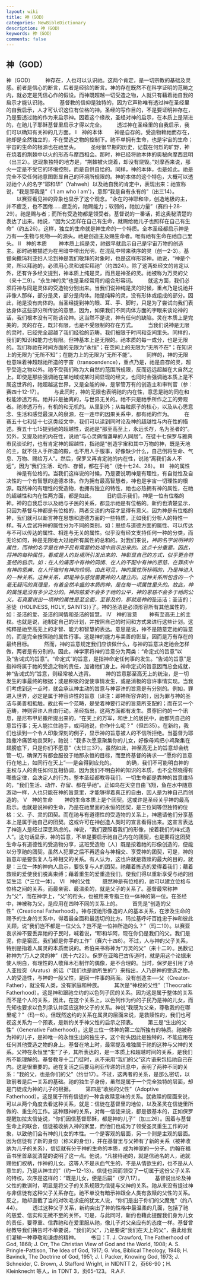 ```yaml
---
layout: wiki
title: 神（GOD）
categories: NewBibleDictionary
description: 神（GOD）
keywords: 神（GOD）
comments: false
---
```


## 神（GOD）



神（GOD）
　　神存在，人也可以认识祂。这两个肯定，是一切宗教的基础及灵感。前者是信心的断言，后者是经验的断言。神的存在既然不在科学证明的范畴之内，就必定是凭信心作的假设。而神既超越一切受造之物，人就只有藉着祂自我的启示才能认识祂。
　　基督教的信仰是独特的，因为它声称唯有透过神在圣经里的自我启示，人才可认识这位有位格的神。圣经的写作目的，不是要证明神存在，乃是要透过祂的作为来启示神。因着这个缘故，圣经对神的启示，在本质上是渐进的，在祂儿子耶稣基督里启示才得以完全。
　　透过神在圣经里的自我启示，我们可以确知有关神的几方面。
Ⅰ　神的本体
　　神是自存的。受造物赖祂而存在，祂却是全然独立的，不在受造之物的控制下。祂不单拥有生命，也是宇宙的生命；宇宙的生命的根源也在祂里头。
　　圣经很早期的历史，记载在何烈的旷野，神在烧着的荆棘中以火的形态与摩西相会。那时，神已经将祂本体的奥秘向摩西显明（出三2）。这现象独特的地方是，“荆棘被火烧着，却没有烧毁。”对摩西来说，那火一定是不受它的环境控制，而是自供自给的。同样，神的本体，也是如此。祂是完全不受任何祂意图彰显自己的环境所规限的。神的本体的这个特色，大概可以透过祂个人的名字“耶和华”（Yahweh）以及祂自我的肯定中，表现出来：祂宣称说，“我是即我是”（'I am who I am'），意即“我是自有永有的”（出三14）。
　　以赛亚看见神的异象也显示了这个观念。“永在的神耶和华，创造地极的主，并不疲乏，也不困倦……疲乏的，祂赐能力；软弱的，祂加力量”（赛四十28-29）。祂是赐与者；而所有受造物都是领受者。基督说的一番话，把这奥秘清楚的表达了出来。祂说，“因为父怎样在自己有生命，就赐给祂儿子也照样在自己有生命”（约五26）。这样，独立的生命就是神生命的一个特质。全本圣经都启示神是万有──生物与死物──的源头。祂是创造主及赐生命者。唯有祂有生命在祂自己里头。
Ⅱ　神的本质
　　神本质上纯是灵，祂很早就启示自己是宇宙万物的创造主。那时祂被描述为在黑暗中带出光明，在混乱中带来秩序的灵（创一2-3）。基督向撒玛利亚妇人论到神是我们敬拜的对象时，也是这样形容神。祂说，“神是个灵，所以拜祂的，必须用心灵和诚实拜祂”（约四24）。除了这两处经文的肯定以外，还有许多经文提到，神本质上纯是灵，而且是神圣的灵。祂被称为万灵的父（来十二9）。“永生神的灵”也是圣经常用的组合形容词。
　　就这方面，我们必须将神与同是灵体的受造物分别出来。当我们说神纯是灵的时候，重点乃是说祂并非像人那样，部分是灵，部分是肉体。祂是纯粹的灵，没有形体或组成的部分。因此，祂是没有肉体的。当圣经提到神的眼、耳、手、脚时，只是为了尝试向我们表达身体这些部分所传达的意思，因为，如果我们不同肉体方面的字眼来谈论神的话，我们根本没有可能谈论神。这当然不是说，神有任何的缺陷。灵在本质上是完美的，灵的存在，既非有限，也是不受限制的存在方式。
　　当我们说神是无限的灵时，已经完全超越了我们经验的范畴。我们被限于时间和空间里头。同样的，我们的知识和能力也有限。但神基本上是无限的。祂本质的每一成分，也是无限的。我们称祂在时间方面的无限为“永恒”；在空间上的无限为“无所不在”；在知识上的无限为“无所不知”；在能力上的无限为“无所不能”。
　　同样的，神的无限也意味着神超越祂所造的宇宙（transcendence），重点乃是，祂是自存的灵，超乎受造之物以外。祂不受我们称为大自然的范围所规限，反而远远超越在大自然之上。即使是那些强调祂在某地域或某时间显现的经文，也同时会强调祂本质上是不属这世界的，祂超越这世界，又是全能的神，是掌管万有的创造主和审判官（参：赛四十12-17）。
　　与此同时，神的无限也表明祂的内在性，意思是祂的同在和权能渗透万有。祂并非是抽离的，与世界无关的。祂不只是祂手所作之工的旁观者。祂渗透万有，有机的和无机的。从里到外；从每粒原子的核心，以及从心思意念、生活和感觉最深入的泉源，在一连申的因果关系中，都有祂的作为。
　　在赛五十七和徒十七这类经文中，我们可以读到同时论及神的超越性与内在性的描述。赛五十七15提到祂的超越性，说祂是“那至高至上，永远长存，名为圣者的”。另外，又提及祂的内在性，说祂“与心灵痛悔谦卑的人同居”。在徒十七保罗与雅典市民谈论时，也有肯定神的超越性，指祂是“创造宇宙和其中万物的神，既是天地的主，就不住人手所造的殿，也不用人手服事，好像缺少什么，自己倒将生命、气息、万物、赐给万人”。然后，保罗又再肯定祂的内在性，说祂“离我们各人不远”，因为“我们生活、动作、存留，都在乎祂”（徒十七24、28）。
Ⅲ　神的属性
　　神是有位格的。当我们这样说的时候，乃是要说明神是有理性，有自觉性及自决性的一个有智慧的道德本体。作为拥有最高智慧者，神也是宇宙一切理性的根源。既然神的有理性的受造物，也拥有独立的特性，祂也必热拥有神的属性，在祂的超越性和内在性两方面，都是如此。
　　旧约启示我们，神是一位有位格的神。神的自我启示以及祂与子民的关系，都显示祂是有位格的。新约也清楚显示，只因为基督与神都是有位格的，两者交谈的内容才显得有意义。因为神是有位格的神，我们就可以断言神在思想和道德方面的一些特质，正如我们分析人的特性一样。有人尝试将神的属性分为不同的类别，如：思想与道德方面的属性、可以传达与不可以传达的属性、相连与无关的属性。似乎没有经文支持任何一种的分类，而无论如何，神是无限地大过祂所有属性的总和的。对我们来说，*神的名字说明神的属性，而神的名字是在神子民有需要的处境中启示出来的。这点十分重要。因此，将神的每种属性，看成是人的处境所引发出来的、神彰显自己的方式，似乎更合符圣经的启示。如：在人的痛苦中有神的同情、在人的不配中有神的恩慈、在罪疚中有神的恩典、在人忏悔时有神的怜悯。由此可见，神的属性所标明的，乃是神进入的一种关系。这种关系，即是神与感觉需要神的人建立的。这种关系所包含的一个毫无疑问的真理是，有着全然丰盛的本质的神，是在每一项属性里头的。故此，神的属性是没有多少之分的。神的慈爱不会多于祂的公平，神的恩慈不会多于祂的公义。若真要说出一项神的属性是至全面，至普及的，那就是神的*圣洁洁；圣洁的；圣徒（HOLINESS, HOLY, SAINTS）}了。神的圣洁是必须形容所有其他属性的，如：圣洁的爱、圣洁的同情和圣洁的智慧。
Ⅳ　神的旨意
　　神有至高无上的主权。也就是说，祂制定自己的计划，并按照自己的时间和方式来进行这些计划。这纯粹是祂至高无上的才智、能力和智慧的表达。意思是说，神不是随意定祂的旨意的，而是完全按照祂的属性行事。这是神的能力与美善的彰显，因而是万有存在的最终目标。
　　然而，神的旨意规定我们应该做什么，与神的旨意决定祂会怎样做，两者是有分别的。因此，神学家将神的旨意分为两类：“命定式的旨意”以及“告诫式的旨意”。“命定式”的旨意，是指神命定任何事的发生。“告诫的旨意”是指神将属于祂的受造之物的责任，加诸他们身上。神命定式的旨意因而总会成就，神“告诫式的”旨意，则经常被人违背。
　　神的旨意那至高无上的统治，是一切发生的事最终的根据；或是积极的促使事情发生，或是消极的容许事情实现。当我们考虑到这一点时，就会承认神主动的旨意与神容许的旨意是有分别的。例如，罪进入世界，必定是属于神容许性的旨意〔译注：即神所容许的〕，因为罪与神的圣洁与美善相抵触。故此有一个范畴，是受着神要行动的旨意所支配的；而在另一个范畴，神则容许人自由行动。圣经指出，这两方面都有发生。贯穿旧约的一个讯息，是尼布甲尼撒所提出来的，“在天上的万军，和世上的居民中，祂都凭自己的意旨行事；无人能拦住祂手，或问祂说，你作什么呢？”（但四35）。在新约，我们也读到一个令人印象深刻的例子，显示神的旨意被人的不信所拒绝。当基督为耶路撒冷痛苦地哀哭时，祂说：“我多次愿意聚集你的儿女，好像母鸡把小鸡聚集在翅膀底下，只是你们不愿意”（太廿三37）。虽然如此，神至高无上的旨意却会统管一切，确保万有都会服役于祂那永恒的目标，而至终基督的祷求──“愿你的旨意行在地上，如同行在天上”──是会得到应允的。
　　的确，我们不可能明白神的主权与人的责任如何互相协调，因为我们不明白神的知识的本质，也不全然晓得有哪些定律，会决定人的行为。整本圣经都教导我们，一切生命都是靠神的旨意维持的，“我们生活、动作、存留、都在乎祂”。正如鸟在天空自由飞翔，鱼在水中随意游动一样，人也只能在神的旨意里，才能够得着真正的自由，因人是为神自己而创造的。
Ⅴ　神的生命
　　神的生命本质上是个团契。这或许是圣经关乎神的最高启示。也就是说神的生命，乃是在祂里面的永恒的团契，是三位同等但独特的位格：父、子、灵的团契。而在祂与有道德性的受造物的关系上，神邀请他们分享基本上是属于祂自己的团契。这或许可在神创造人类时的宣言看得出来。这宣言表达了神造人是经过深思熟虑的。神说，“我们要照着我们的形像，按着我们的样式造人”。这句话显示，神的旨意，不单是要启示祂自己内在的团契，也是要将这团契生命与有道德性的受造物分享，这班受造物〔人〕既是按着祂的形像创造的，便能以分享祂的团契。虽然人犯罪之后不再适合与神相交、享受神的团契，可是，神的旨意却是要恢复人与神相交的关系。有人认为，这也许就是救赎的最大的目的，就是：三位一体的神向人启示，要恢复与人的团契。祂藉着拣选的爱得着我们；藉着救赎的爱使我们脱离束缚；藉着重生的爱重造我们，使我们得以重新享受与祂的团契生活（*三位一体）。
Ⅵ　神的父性
　　既然神是有位格的，祂可以建立位格与位格之间的关系。而最亲密、最温柔的，就是父子的关系了。基督最常称神为“父”，而在神学上，“父”的衔头，也被用来专指三位一体神的第一位。在圣经中，神被称为父，是应用在四种不同的关系上的。
　　首先是“创造的父性”（Creational Fatherhood）。神与按祂形像造的人的基本关系，在涉及生命的赐予的生身的关系中，得着最全面和最适切的比方。玛拉基呼吁百姓忠于神和彼此关顾，说“我们岂不都是一位父么？岂不是一位神所造的么？”（玛二10）。以赛亚哀求神不要丢弃祂的子民时，喊着说，“耶和华阿，现在你仍是我们的父。我们是泥，你是窑匠。我们都是你手的工作”（赛六十四8）。不过，人与神的父子关系，特别是指着人属灵的本质而说的。希伯来书称神为“万灵的父”（来十二9）。民数记称神为“万人之灵的神”（民十六22）。保罗在亚略巴古传道时，就是用这个论据来使人明白，有理性的人敬拜木石制作的偶像，是不合理的。当时，保罗是引用了诗人亚拉突（Aratus）的话（“我们也是祂所生的”）来指出，人乃是神的受造之物。人的受造性，与神的一般父性，是同一件事的两面。没有创造主──父（Creator-Father），就没有人类，没有家庭和种族。
　　其次是“神权的父性”（Theocratic Fatherhood）。这是神和跟祂立约的以色列子民的关系。因为这是属于整体的关系而不是个人的关系，因此，在这个关系上，以色列作为约的子民乃是神的儿女，而先知也要求以色列承认并回应这种父子的关系。神说“我既为父亲，尊敬我的在哪里呢？”（玛一6）。但既然这约的关系在属灵的层面来说，是救赎性的，我们也可视这关系为一个预表，是新约关乎神父性的启示之预表。
　　第三是“生出的父性”（Generative Fatherhood）。这是三位一体神的第二位所独有的特质。祂被称为神的儿子，是神唯一的永恒生出的独生子。这个衔头因此是独特的，不能应用在任何其他受造之物的身上。基督在地上时，最常提及唯独属于祂的这种与父神的关系。父神在永恒里“生”了子，其所表达的，是一本质上和超越时间的关系，是我们所不能理解的。基督教导十二门徒时，从不采用“我们的父”这片语来包括祂自己在内。这是很重要的。祂在复活之后要马利亚传递的讯息中，表明了两种不同的关系：“我的父，也是你们的父”（约廿17）。不过，这两者的关系，是那么密切，以致前者是后一关系的基础。祂的独生子身份，虽然是属于一个完全独特的层面，却是门徒成为神的儿子的根据。
　　第四是“收纳的父性”（Adoptive Fatherhood）。这是属于所有信徒的一种含救赎意味的关系。就救赎的层面来说，可以从两个角度去看这种关系，就是：信徒在基督里的地位，以及圣灵在信徒里所做的、重生的工作。这种跟神的关系，对每一信徒来说，都是很基本的，正如保罗提醒加拉太信徒说，“你们因信基督耶稣，都是神的儿子”（加三26）。因着与基督生命上的联合，信徒被收纳入神的家里，而他们也成为了领受圣灵重生工作的对象，以致他们会有神的儿女的本性。一个是客观的层面，另一个则是主观的层面。因为信徒有了新的身份（称义的身份），并在基督里与父神有了新的关系（被神收纳为儿子的关系），信徒就有分于神的生命的本质，成为神家的一分子。约翰在福音书里首章就清楚的说明了这一点。他说，“凡接待祂的，就是信祂名的人，祂就赐他们权柄，作神的儿女。这等人不是从血气生的，不是从情欲生的，也不是从人意生的，乃是从神生的”（约一12-13）。信徒也因而领受了一切属于这份父子关系的特权。次序是这样的：“既是儿女，便是后嗣”（罗八17）。
　　基督说出论及神父性的教训时，明显是将父子的关系规限为信徒与父神的关系。祂从来没有提过神与非信徒有这种父子关系存在。祂不单没有暗示神跟全人类有救赎的父性的关系。反之，祂却直截了当的对吹毛求疵的犹太人说，“你们是出于你们的父魔鬼”（约八44）。
　　透过这种父子关系，新约突出了神的性格中最温柔的几面，包括了祂的慈爱、信实和无微不至的关怀。可是，与此同时，新约也藉此提醒我们身为儿女的责任，要尊重、信靠祂和在爱里服从祂，像儿子对父亲应有的态度一样。基督曾经教导我们祷告时不单要说，“我们的父”，乃是要说“我们在天上的父”，由此给我们灌输一种尊敬和谦虚的精神。
　　书目：T. J. Crawford, The Fatherhood of God, 1868; J. Orr, The Christian View of God and the World,
1908; A. S. Pringle-Pattison, The Idea of
God, 1917; G. Vos, Biblical Theology,
1948; H. Bavinck, The Doctrine of God,
1951; J. I. Packer, Knowing God,
1973; J. Schneider, C. Brown, J. Stafford Wright, in NIDNTT 2，页66-90；H. Kleinknecht 等人，in TDNT 3，页65-123。
R.A.F.




